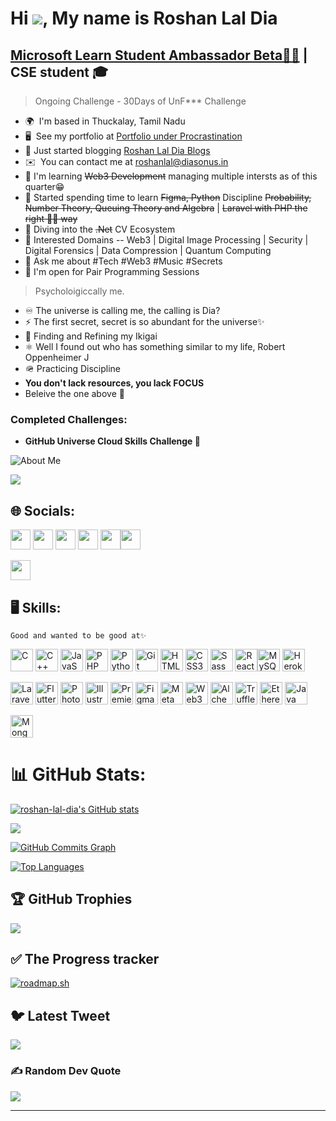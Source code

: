 Hi ![](https://user-images.githubusercontent.com/18350557/176309783-0785949b-9127-417c-8b55-ab5a4333674e.gif), My name is Roshan Lal Dia
=====================================================================================================================================
[Microsoft Learn Student Ambassador Beta👨‍💻](https://mvp.microsoft.com/en-US/studentambassadors/profile/22a44545-1fa0-4af6-a3aa-d9c4c96c3c07?wt.mc_id=studentamb_326842) | CSE student 🎓
-------------
> Ongoing Challenge - 30Days of UnF*** Challenge

* 🌍  I'm based in Thuckalay, Tamil Nadu
* 🖥️  See my portfolio at [Portfolio under Procrastination](http://roshan-lal-dia.github.io)
* 📰 Just started blogging [Roshan Lal Dia Blogs](https://blogs.diasonus.in)
* ✉️  You can contact me at [roshanlal@diasonus.in](mailto:roshanlal@diasonus.in)
* 🧠  I'm learning ~~Web3 Development~~ managing multiple intersts  as of this quarter😁
* 📌 Started spending time to learn ~~Figma, Python~~ Discipline ~~Probability, Number Theory, Queuing Theory and Algebra~~ | ~~Laravel with PHP the right 👍🏽 way~~
* 🤿 Diving into the ~~.Net~~ CV Ecosystem
* 💖  Interested Domains  -- Web3 | Digital Image Processing | Security | Digital Forensics | Data Compression | Quantum Computing
* 💬 Ask me about #Tech #Web3 #Music #Secrets
* 🤝  I'm open for Pair Programming Sessions

> Psycholoigiccally me.

* ♾️  The universe is calling me, the calling is Dia?
* ⚡  The first secret, secret is so abundant for the universe✨
* 🔮 Finding and Refining my Ikigai
* ⚛️ Well I found out who has something similar to my life, Robert Oppenheimer J 
* 🪖 Practicing Discipline
*  **You don't lack resources, you lack FOCUS**
*  Beleive the one above 🌱

### Completed Challenges:
- **GitHub Universe Cloud Skills Challenge 🐙**

![About Me](https://github.com/roshan-lal-dia/roshan-lal-dia/blob/main/dia-linkedin-banner-mar-2023.png)

[![](https://visitcount.itsvg.in/api?id=roshan-lal-dia&icon=2&color=11)](https://visitcount.itsvg.in)
## 🌐 Socials:

<p align="left"> <a href="https://www.github.com/roshan-lal-dia" target="_blank" rel="noreferrer"><img src="https://raw.githubusercontent.com/danielcranney/readme-generator/main/public/icons/socials/github-dark.svg" width="32" height="32" /></a> <a href="http://www.instagram.com/roshanlal_dia" target="_blank" rel="noreferrer"><img src="https://raw.githubusercontent.com/danielcranney/readme-generator/main/public/icons/socials/instagram.svg" width="32" height="32" /></a> <a href="https://www.linkedin.com/in/roshan-lal-dia" target="_blank" rel="noreferrer"><img src="https://raw.githubusercontent.com/danielcranney/readme-generator/main/public/icons/socials/linkedin.svg" width="32" height="32" /></a> <a href="https://www.twitter.com/roshanlal_dia" target="_blank" rel="noreferrer"><img src="https://raw.githubusercontent.com/danielcranney/readme-generator/main/public/icons/socials/twitter.svg" width="32" height="32" /></a> <a href="https://www.youtube.com/@roshanlal_dia" target="_blank" rel="noreferrer"><img src="https://raw.githubusercontent.com/danielcranney/readme-generator/main/public/icons/socials/youtube.svg" width="32" height="32" /></a><a href="https://www.twitch.tv/roshanlal_dia" target="_blank" rel="noreferrer"><img src="https://raw.githubusercontent.com/danielcranney/readme-generator/main/public/icons/socials/twitch.svg" width="32" height="32" /></a></p><a href="https://www.hashnode.com/@roshanlaldia" target="_blank" rel="noreferrer"><img src="https://raw.githubusercontent.com/danielcranney/readme-generator/main/public/icons/socials/hashnode.svg" width="32" height="32" /></a></p>


## 🖥️ Skills:
```Good and wanted to be good at✨```

<p align="left">
<a href="https://docs.microsoft.com/en-us/cpp/?view=msvc-170" target="_blank" rel="noreferrer"><img src="https://raw.githubusercontent.com/danielcranney/readme-generator/main/public/icons/skills/c-colored.svg" width="36" height="36" alt="C" /></a>
<a href="https://docs.microsoft.com/en-us/cpp/?view=msvc-170" target="_blank" rel="noreferrer"><img src="https://raw.githubusercontent.com/danielcranney/readme-generator/main/public/icons/skills/cplusplus-colored.svg" width="36" height="36" alt="C++" /></a>
<a href="https://developer.mozilla.org/en-US/docs/Web/JavaScript" target="_blank" rel="noreferrer"><img src="https://raw.githubusercontent.com/danielcranney/readme-generator/main/public/icons/skills/javascript-colored.svg" width="36" height="36" alt="JavaScript" /></a>
<a href="https://www.php.net/" target="_blank" rel="noreferrer"><img src="https://raw.githubusercontent.com/danielcranney/readme-generator/main/public/icons/skills/php-colored.svg" width="36" height="36" alt="PHP" /></a>
<a href="https://www.python.org/" target="_blank" rel="noreferrer"><img src="https://raw.githubusercontent.com/danielcranney/readme-generator/main/public/icons/skills/python-colored.svg" width="36" height="36" alt="Python" /></a>
<a href="https://git-scm.com/" target="_blank" rel="noreferrer"><img src="https://raw.githubusercontent.com/danielcranney/readme-generator/main/public/icons/skills/git-colored.svg" width="36" height="36" alt="Git" /></a>
<a href="https://developer.mozilla.org/en-US/docs/Glossary/HTML5" target="_blank" rel="noreferrer"><img src="https://raw.githubusercontent.com/danielcranney/readme-generator/main/public/icons/skills/html5-colored.svg" width="36" height="36" alt="HTML5" /></a>
<a href="https://www.w3.org/TR/CSS/#css" target="_blank" rel="noreferrer"><img src="https://raw.githubusercontent.com/danielcranney/readme-generator/main/public/icons/skills/css3-colored.svg" width="36" height="36" alt="CSS3" /></a>
<a href="https://sass-lang.com/" target="_blank" rel="noreferrer"><img src="https://raw.githubusercontent.com/danielcranney/readme-generator/main/public/icons/skills/sass-colored.svg" width="36" height="36" alt="Sass" /></a>
 <a href="https://react.dev/" target="_blank" rel="noreferrer"><img src="https://raw.githubusercontent.com/danielcranney/readme-generator/main/public/icons/skills/react-colored.svg" width="36" height="36" alt="React" /></a
<a href="https://www.mysql.com/" target="_blank" rel="noreferrer"><img src="https://raw.githubusercontent.com/danielcranney/readme-generator/main/public/icons/skills/mysql-colored.svg" width="36" height="36" alt="MySQL" /></a>
<a href="https://www.heroku.com/" target="_blank" rel="noreferrer"><img src="https://raw.githubusercontent.com/danielcranney/readme-generator/main/public/icons/skills/heroku-colored.svg" width="36" height="36" alt="Heroku" /></a>

<a href="https://laravel.com/" target="_blank" rel="noreferrer"><img src="https://raw.githubusercontent.com/danielcranney/readme-generator/main/public/icons/skills/laravel-colored.svg" width="36" height="36" alt="Laravel" /></a>
<a href="https://flutter.dev/" target="_blank" rel="noreferrer"><img src="https://raw.githubusercontent.com/danielcranney/readme-generator/main/public/icons/skills/flutter-colored.svg" width="36" height="36" alt="Flutter" /></a>
<a href="https://www.adobe.com/uk/products/photoshop.html" target="_blank" rel="noreferrer"><img src="https://raw.githubusercontent.com/danielcranney/readme-generator/main/public/icons/skills/photoshop-colored-dark.svg" width="36" height="36" alt="Photoshop" /></a>
<a href="adobe.com/uk/products/illustrator.html" target="_blank" rel="noreferrer"><img src="https://raw.githubusercontent.com/danielcranney/readme-generator/main/public/icons/skills/illustrator-colored-dark.svg" width="36" height="36" alt="Illustrator" /></a>
<a href="https://www.adobe.com/uk/products/premiere.html" target="_blank" rel="noreferrer"><img src="https://raw.githubusercontent.com/danielcranney/readme-generator/main/public/icons/skills/premierepro-colored-dark.svg" width="36" height="36" alt="Premiere Pro" /></a>
<a href="https://www.figma.com/" target="_blank" rel="noreferrer"><img src="https://raw.githubusercontent.com/danielcranney/readme-generator/main/public/icons/skills/figma-colored.svg" width="36" height="36" alt="Figma" /></a>
<a href="https://metamask.io/" target="_blank" rel="noreferrer"><img src="https://raw.githubusercontent.com/danielcranney/readme-generator/main/public/icons/skills/metamask-colored.svg" width="36" height="36" alt="MetaMask" /></a>
<a href="https://web3js.readthedocs.io/en/v1.7.1/#" target="_blank" rel="noreferrer"><img src="https://raw.githubusercontent.com/danielcranney/readme-generator/main/public/icons/skills/web3js-colored.svg" width="36" height="36" alt="Web3Js" /></a>
<a href="https://docs.alchemy.com/alchemy/documentation/alchemy-web3" target="_blank" rel="noreferrer"><img src="https://raw.githubusercontent.com/danielcranney/readme-generator/main/public/icons/skills/alchemy-colored.svg" width="36" height="36" alt="Alchemy" /></a>
<a href="https://trufflesuite.com" target="_blank" rel="noreferrer"><img src="https://raw.githubusercontent.com/danielcranney/readme-generator/main/public/icons/skills/truffle-colored.svg" width="36" height="36" alt="Truffle" /></a>
<a href="https://ethereum.org/en/" target="_blank" rel="noreferrer"><img src="https://raw.githubusercontent.com/danielcranney/readme-generator/main/public/icons/skills/ethereum-colored.svg" width="36" height="36" alt="Ethereum" /></a>
  <a href="https://www.oracle.com/java/" target="_blank" rel="noreferrer"><img src="https://raw.githubusercontent.com/danielcranney/readme-generator/main/public/icons/skills/java-colored.svg" width="36" height="36" alt="Java" /></a>
</p>
<a href="https://www.mongodb.com/" target="_blank" rel="noreferrer"><img src="https://raw.githubusercontent.com/danielcranney/readme-generator/main/public/icons/skills/mongodb-colored.svg" width="36" height="36" alt="MongoDB" /></a>

# 📊 GitHub Stats:

<a href="http://www.github.com/roshan-lal-dia"><img src="https://github-readme-stats.vercel.app/api?username=roshan-lal-dia&show_icons=true&hide=&count_private=true&title_color=22c55e&text_color=a855f7&icon_color=6366f1&bg_color=000000&hide_border=true&show_icons=true" alt="roshan-lal-dia's GitHub stats" /></a>

<a href="http://www.github.com/roshan-lal-dia"><img src="https://github-readme-streak-stats.herokuapp.com/?user=roshan-lal-dia&stroke=a855f7&background=000000&ring=22c55e&fire=22c55e&currStreakNum=a855f7&currStreakLabel=22c55e&sideNums=a855f7&sideLabels=a855f7&dates=a855f7&hide_border=true" /></a>

<a href="http://www.github.com/roshan-lal-dia"><img src="https://github-readme-activity-graph.vercel.app/graph?username=roshan-lal-dia&bg_color=000000&color=a855f7&line=6366f1&point=a855f7&area_color=000000&area=true&hide_border=true&custom_title=GitHub%20Commits%20Graph" alt="GitHub Commits Graph" /></a>

<a href="https://github.com/roshan-lal-dia" align="left"><img src="https://github-readme-stats.vercel.app/api/top-langs/?username=roshan-lal-dia&langs_count=10&title_color=22c55e&text_color=a855f7&icon_color=6366f1&bg_color=000000&hide_border=true&locale=en&custom_title=Top%20%Languages" alt="Top Languages" /></a>

## 🏆 GitHub Trophies
![](https://github-profile-trophy.vercel.app/?username=roshan-lal-dia&theme=monokai&no-frame=false&no-bg=true&margin-w=4)

## ✅ The Progress tracker
[![roadmap.sh](https://api.roadmap.sh/v1-badge/wide/64b5a9fe0a49b0be0ed6f16c?variant=dark&roadmaps=computer-science%2Cblockchain%2Cfrontend%2Cbackend)](https://roadmap.sh)

## 🐦 Latest Tweet
![](https://gtce.itsvg.in/api?username=roshanlal_dia&theme=synthwave)

### ✍️ Random Dev Quote
![](https://quotes-github-readme.vercel.app/api?type=horizontal&theme=radical)

---

